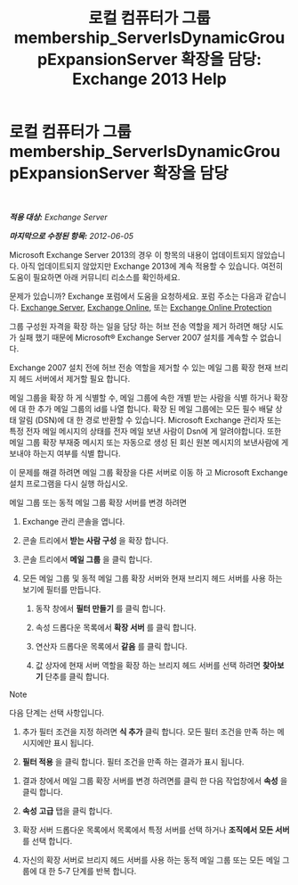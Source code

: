 ﻿---
title: '로컬 컴퓨터가 그룹 membership_ServerIsDynamicGroupExpansionServer 확장을 담당: Exchange 2013 Help'
TOCTitle: 로컬 컴퓨터가 그룹 membership_ServerIsDynamicGroupExpansionServer 확장을 담당
ms:assetid: f6fdd8e1-fda1-45be-b8a2-0d356dbe7d83
ms:mtpsurl: https://technet.microsoft.com/ko-kr/library/ms.exch.setupreadiness.serverisdynamicgroupexpansionserver(v=EXCHG.150)
ms:contentKeyID: 50484554
ms.date: 05/22/2018
mtps_version: v=EXCHG.150
ms.translationtype: MT
---

# 로컬 컴퓨터가 그룹 membership\_ServerIsDynamicGroupExpansionServer 확장을 담당

 

_**적용 대상:** Exchange Server_

_**마지막으로 수정된 항목:** 2012-06-05_

Microsoft Exchange Server 2013의 경우 이 항목의 내용이 업데이트되지 않았습니다. 아직 업데이트되지 않았지만 Exchange 2013에 계속 적용할 수 있습니다. 여전히 도움이 필요하면 아래 커뮤니티 리소스를 확인하세요.

문제가 있습니까? Exchange 포럼에서 도움을 요청하세요. 포럼 주소는 다음과 같습니다. [Exchange Server](https://go.microsoft.com/fwlink/p/?linkid=60612), [Exchange Online](https://go.microsoft.com/fwlink/p/?linkid=267542), 또는 [Exchange Online Protection](https://go.microsoft.com/fwlink/p/?linkid=285351)

그룹 구성원 자격을 확장 하는 일을 담당 하는 허브 전송 역할을 제거 하려면 해당 시도가 실패 했기 때문에 Microsoft® Exchange Server 2007 설치를 계속할 수 없습니다.

Exchange 2007 설치 전에 허브 전송 역할을 제거할 수 있는 메일 그룹 확장 현재 브리지 헤드 서버에서 제거할 필요 합니다.

메일 그룹을 확장 하 게 식별할 수, 메일 그룹에 속한 개별 받는 사람을 식별 하거나 확장에 대 한 추가 메일 그룹의 id를 나열 합니다. 확장 된 메일 그룹에는 모든 필수 배달 상태 알림 (DSN)에 대 한 경로 반환할 수 있습니다. Microsoft Exchange 관리자 또는 특정 전자 메일 메시지의 상태를 전자 메일 보낸 사람이 Dsn에 게 알려야합니다. 또한 메일 그룹 확장 부재중 메시지 또는 자동으로 생성 된 회신 원본 메시지의 보낸사람에 게 보내야 하는지 여부를 식별 합니다.

이 문제를 해결 하려면 메일 그룹 확장을 다른 서버로 이동 하 고 Microsoft Exchange 설치 프로그램을 다시 실행 하십시오.

메일 그룹 또는 동적 메일 그룹 확장 서버를 변경 하려면

1.  Exchange 관리 콘솔을 엽니다.

2.  콘솔 트리에서 **받는 사람 구성** 을 확장 합니다.

3.  콘솔 트리에서 **메일 그룹** 을 클릭 합니다.

4.  모든 메일 그룹 및 동적 메일 그룹 확장 서버와 현재 브리지 헤드 서버를 사용 하는 보기에 필터를 만듭니다.
    
    1.  동작 창에서 **필터 만들기** 를 클릭 합니다.
    
    2.  속성 드롭다운 목록에서 **확장 서버** 를 클릭 합니다.
    
    3.  연산자 드롭다운 목록에서 **같음** 를 클릭 합니다.
    
    4.  값 상자에 현재 서버 역할을 확장 하는 브리지 헤드 서버를 선택 하려면 **찾아보기** 단추를 클릭 합니다.


> [!NOTE]
> 다음 단계는 선택 사항입니다.



1.  추가 필터 조건을 지정 하려면 **식 추가** 클릭 합니다. 모든 필터 조건을 만족 하는 메시지에만 표시 됩니다.

2.  **필터 적용** 을 클릭 합니다. 필터 조건을 만족 하는 결과가 표시 됩니다.

<!-- end list -->

1.  결과 창에서 메일 그룹 확장 서버를 변경 하려면를 클릭 한 다음 작업창에서 **속성** 을 클릭 합니다.

2.  **속성** **고급** 탭을 클릭 합니다.

3.  확장 서버 드롭다운 목록에서 목록에서 특정 서버를 선택 하거나 **조직에서 모든 서버** 를 선택 합니다.

4.  자신의 확장 서버로 브리지 헤드 서버를 사용 하는 동적 메일 그룹 또는 모든 메일 그룹에 대 한 5-7 단계를 반복 합니다.

